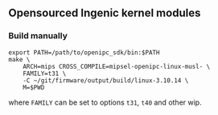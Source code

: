 ## Opensourced Ingenic kernel modules

### Build manually

```console
export PATH=/path/to/openipc_sdk/bin:$PATH
make \
    ARCH=mips CROSS_COMPILE=mipsel-openipc-linux-musl- \
    FAMILY=t31 \
    -C ~/git/firmware/output/build/linux-3.10.14 \
    M=$PWD
```

where `FAMILY` can be set to options `t31`, `t40` and other wip.
